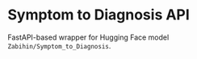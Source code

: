 # Symptom to Diagnosis API

FastAPI-based wrapper for Hugging Face model `Zabihin/Symptom_to_Diagnosis`.
